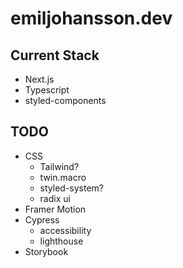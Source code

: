 # emiljohansson.dev

## Current Stack
- Next.js
- Typescript
- styled-components

## TODO
- CSS
  - Tailwind?
  - twin.macro
  - styled-system?
  - radix ui
- Framer Motion
- Cypress
  - accessibility
  - lighthouse
- Storybook
